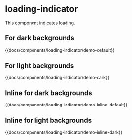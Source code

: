 # loading-indicator

This component indicates loading.

## For dark backgrounds
{{docs/components/loading-indicator/demo-default}}

## For light backgrounds
{{docs/components/loading-indicator/demo-dark}}

## Inline for dark backgrounds
{{docs/components/loading-indicator/demo-inline-default}}

## Inline for light backgrounds
{{docs/components/loading-indicator/demo-inline-dark}}
